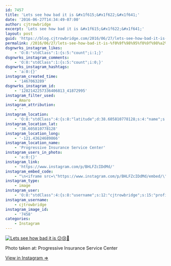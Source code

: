 ```yaml
---
id: 7457
title: 'Lets see how bad it is &#x1f615;&#x1f622;&#x1f641;'
date: '2016-06-27T14:34:49-07:00'
author: cjtrowbridge
excerpt: 'Lets see how bad it is &#x1f615;&#x1f622;&#x1f641;'
layout: post
guid: 'https://blog.cjtrowbridge.com/2016/06/27/lets-see-how-bad-it-is-%f0%9f%98%95%f0%9f%98%a2%f0%9f%99%81/'
permalink: /2016/06/27/lets-see-how-bad-it-is-%f0%9f%98%95%f0%9f%98%a2%f0%9f%99%81/
dsgnwrks_instagram_likes:
    - 'O:8:"stdClass":1:{s:5:"count";i:1;}'
dsgnwrks_instagram_comments:
    - 'O:8:"stdClass":1:{s:5:"count";i:0;}'
dsgnwrks_instagram_hashtags:
    - 'a:0:{}'
instagram_created_time:
    - '1467063289'
dsgnwrks_instagram_id:
    - '1282142257336406813_41872995'
instagram_filter_used:
    - Amaro
instagram_attribution:
    - ''
instagram_location:
    - 'O:8:"stdClass":4:{s:8:"latitude";d:38.605810778128;s:4:"name";s:36:"Progressive Insurance Service Center";s:9:"longitude";d:-121.43624689866;s:2:"id";i:282207724;}'
instagram_location_lat:
    - '38.605810778128'
instagram_location_long:
    - '-121.43624689866'
instagram_location_name:
    - 'Progressive Insurance Service Center'
instagram_users_in_photo:
    - 'a:0:{}'
instagram_link:
    - 'https://www.instagram.com/p/BHLFZcIDdMd/'
instagram_embed_code:
    - "\n<iframe src=\"https://www.instagram.com/p/BHLFZcIDdMd/embed/\" width=\"612\" height=\"710\" frameborder=\"0\" scrolling=\"no\" allowtransparency=\"true\" class=\"insta-image-embed\"></iframe>\n"
instagram_type:
    - image
instagram_user:
    - 'O:8:"stdClass":4:{s:8:"username";s:12:"cjtrowbridge";s:15:"profile_picture";s:95:"https://scontent.cdninstagram.com/t51.2885-19/s150x150/13259063_566228746871906_714207650_a.jpg";s:2:"id";s:8:"41872995";s:9:"full_name";s:13:"CJ Trowbridge";}'
instagram_username:
    - cjtrowbridge
instagram_image_id:
    - '7458'
categories:
    - Instagram
---
```


[![Lets see how bad it is 😕😢🙁](https://blog.cjtrowbridge.com/wp-content/uploads/2016/06/1467063289-1-1.jpg)](https://www.instagram.com/p/BHLFZcIDdMd/)

Photo taken at: Progressive Insurance Service Center

[View in Instagram ⇒](https://www.instagram.com/p/BHLFZcIDdMd/)